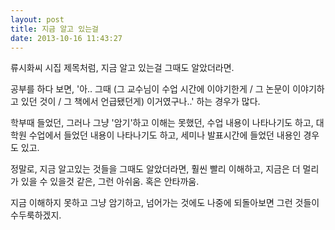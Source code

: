 ```yaml
---
layout: post
title: 지금 알고 있는걸
date: 2013-10-16 11:43:27
---
```


류시화씨 시집 제목처럼, 지금 알고 있는걸 그때도 알았더라면.

공부를 하다 보면, '아.. 그때 (그 교수님이 수업 시간에 이야기한게 / 그 논문이 이야기하고 있던 것이 / 그 책에서 언급됐던게) 이거였구나..' 하는 경우가 많다.

학부때 들었던, 그러나 그냥 '암기'하고 이해는 못했던, 수업 내용이 나타나기도 하고, 대학원 수업에서 들었던 내용이 나타나기도 하고, 세미나 발표시간에 들었던 내용인 경우도 있고.

정말로, 지금 알고있는 것들을 그때도 알았더라면, 훨씬 빨리 이해하고, 지금은 더 멀리 가 있을 수 있을것 같은, 그런 아쉬움. 혹은 안타까움.

지금 이해하지 못하고 그냥 암기하고, 넘어가는 것에도 나중에 되돌아보면 그런 것들이 수두룩하겠지.